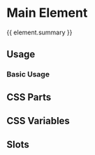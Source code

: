 <script setup>
import {inject} from "vue";
const element = inject("manifest").for("page", "main");
</script>

# Main Element

{{ element.summary }}

## Usage

### Basic Usage

<demo>
  <page-main>
  </page-main>
</demo>

## CSS Parts

<declaration :rows="element.cssParts" />

## CSS Variables

<declaration :rows="element.cssProperties" />

## Slots

<declaration :rows="element.slots" />